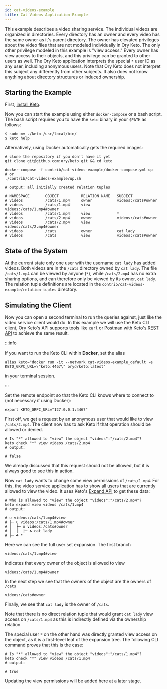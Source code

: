```yaml
---
id: cat-videos-example
title: Cat Videos Application Example
---
```


This example describes a video sharing service. The individual videos are organized in
directories. Every directory has an owner and every video has the same owner as
it's parent directory. The owner has elevated privileges about the video files that
are not modeled individually in Ory Keto. The only other privilege
modeled in this example is "view access." Every owner has view access to their
objects, and this privilege can be granted to other users as well. The Ory Keto application
interprets the special `*` user ID as any user, including anonymous users. Note that Ory
Keto does not interpret this subject any differently from other subjects. It also
does not know anything about directory structures or induced ownership.

## Starting the Example

First, [install Keto](../install.md).

Now you can start the example using either `docker-compose` or a bash script.
The bash script requires you to have the `keto` binary in your `$PATH` as follows:

```shell
$ sudo mv ./keto /usr/local/bin/
$ keto help
```
Alternatively, using Docker automatically gets the required images:

```shell
# clone the repository if you don't have it yet
git clone git@github.com:ory/keto.git && cd keto

docker-compose -f contrib/cat-videos-example/docker-compose.yml up
# or
./contrib/cat-videos-example/up.sh

# output: all initially created relation tuples

# NAMESPACE       OBJECT          RELATION NAME   SUBJECT
# videos          /cats/1.mp4     owner           videos:/cats#owner
# videos          /cats/1.mp4     view            videos:/cats/1.mp4#owner
# videos          /cats/1.mp4     view            *
# videos          /cats/2.mp4     owner           videos:/cats#owner
# videos          /cats/2.mp4     view            videos:/cats/2.mp4#owner
# videos          /cats           owner           cat lady
# videos          /cats           view            videos:/cats#owner
```

## State of the System

At the current state only one user with the username `cat lady` has added
videos. Both videos are in the `/cats` directory owned by `cat lady`.
The file `/cats/1.mp4` can be viewed by anyone (`*`), while `/cats/2.mp4` has no extra
sharing options, and can therefore only be viewed by its owner, `cat lady`. The relation tuple definitions are located in the
`contrib/cat-videos-example/relation-tuples` directory.

## Simulating the Client

Now you can open a second terminal to run the queries against, just like the
video service client would do. In this example we will use the Keto CLI client,
Ory Keto's API supports tools like `curl` or [Postman](https://www.postman.com/)
with [Keto's REST API](../reference/api.mdx) to achieve the same result.

:::info

If you want to run the Keto CLI within **Docker**, set the alias

```shell
alias keto="docker run -it --network cat-videos-example_default -e KETO_GRPC_URL=\"keto:4467\" oryd/keto:latest"
```

in your terminal session.

:::

Set the remote endpoint so that the Keto CLI knows where to connect to (not
necessary if using Docker):

```shell
export KETO_GRPC_URL="127.0.0.1:4467"
```

First off, we get a request by an anonymous user that would like to view
`/cats/2.mp4`. The client now has to ask Keto if that operation should be
allowed or denied.

```shell
# Is "*" allowed to "view" the object "videos":"/cats/2.mp4"?
keto check "*" view videos /cats/2.mp4
# output:

# false
```

We already discussed that this request should not be allowed, but it is always
good to see this in action.

Now `cat lady` wants to change some view permissions of `/cats/1.mp4`. For this,
the video service application has to show all users that are currently allowed
to view the video. It uses Keto's [Expand API](/TODO) to get these data:

```shell
# Who is allowed to "view" the object "videos":"/cats/2.mp4"?
keto expand view videos /cats/1.mp4
# output:

# ∪ videos:/cats/1.mp4#view
# ├─ ∪ videos:/cats/1.mp4#owner
# │  ├─ ∪ videos:/cats#owner
# │  │  ├─ ☘ cat lady️
# ├─ ☘ *️
```

Here we can see the full user set expansion. The first branch

`videos:/cats/1.mp4#view`

indicates that every owner of the object is allowed to view

`videos:/cats/1.mp4#owner`

In the next step we see that the owners of the object are the owners of `/cats`

`videos:/cats#owner`

Finally, we see that `cat lady` is the owner of `/cats`.

Note that there is no direct relation tuple that would grant `cat lady` view access on `/cats/1.mp4` as this is indirectly defined via the ownership relation.

The special user `*` on the other hand was directly granted view access on the
object, as it is a first-level leaf of the expansion tree. The following CLI command proves that this is the case:

```shell
# Is "*" allowed to "view" the object "videos":"/cats/1.mp4"?
keto check "*" view videos /cats/1.mp4
# output:

# true
```


<!--TODO-->

Updating the view permissions will be added here at a later stage.
